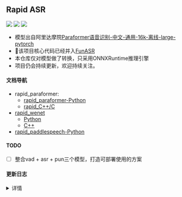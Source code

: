 ## Rapid ASR
<p align="left">
    <a href=""><img src="https://img.shields.io/badge/OS-Linux%2C%20Win%2C%20Mac-pink.svg"></a>
    <a href=""><img src="https://img.shields.io/badge/Python->=3.7,<=3.10-aff.svg"></a>
    <a href=""><img src="https://img.shields.io/badge/C++-aff.svg"></a>
</p>

- 模型出自阿里达摩院[Paraformer语音识别-中文-通用-16k-离线-large-pytorch](https://www.modelscope.cn/models/damo/speech_paraformer-large_asr_nat-zh-cn-16k-common-vocab8404-pytorch/summary)
- 🎉该项目核心代码已经并入[FunASR](https://github.com/alibaba-damo-academy/FunASR)
- 本仓库仅对模型做了转换，只采用ONNXRuntime推理引擎
- 项目仍会持续更新，欢迎持续关注。

#### 文档导航
- rapid_paraformer:
  - [rapid_paraformer-Python](./python/README.md)
  - [rapid_C++/C](./cpp_onnx/readme.md)
- [rapid_wenet](https://github.com/RapidAI/RapidASR/tree/rapid_wenet)
  - [Python](https://github.com/RapidAI/RapidASR/tree/rapid_wenet/python)
  - [C++](https://github.com/RapidAI/RapidASR/tree/rapid_wenet/cpp)
- [rapid_paddlespeech-Python](https://github.com/RapidAI/RapidASR/tree/rapid_paddlespeech)

#### TODO
- [ ] 整合vad + asr + pun三个模型，打造可部署使用的方案

#### 更新日志
<details>
<summary>详情</summary>

- 2023-02-25
   - 添加C++版本推理，使用onnxruntime引擎，预/后处理代码来自： [FastASR](https://github.com/chenkui164/FastASR)
- 2023-02-14 v2.0.3 update:
  - 修复librosa读取wav文件错误
  - 修复fbank与torch下fbank提取结果不一致bug
- 2023-02-11 v2.0.2 update:
  - 模型和推理代码解耦（`rapid_paraformer`和`resources`）
  - 支持批量推理（通过`resources/config.yaml`中`batch_size`指定）
  - 增加多种输入方式（`Union[str, np.ndarray, List[str]]`）
- 2023-02-10 v2.0.1 update:
  - 添加对输入音频为噪音或者静音的文件推理结果捕捉。

</details>
